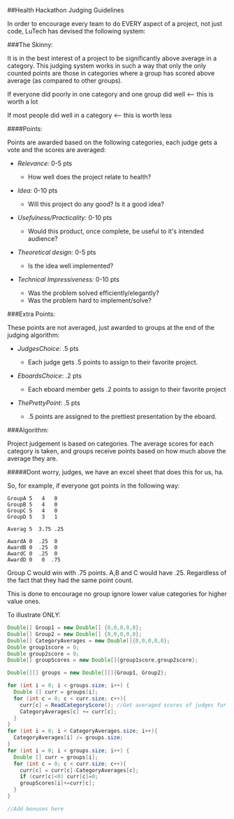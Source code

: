 ##Health Hackathon Judging Guidelines

In order to encourage every team to do EVERY aspect of a project, not just code, LuTech has devised the following system:

###The Skinny:

It is in the best interest of a project to be significantly above average in a category. This judging system works in such a way that only the only counted points are those in categories where a group has scored above average (as compared to other groups).

If everyone did poorly in one category and one group did well <-- this is worth a lot

If most people did well in a category <-- this is worth less

####Points:

Points are awarded based on the following categories, each judge gets a vote and the scores are averaged:

* _Relevance:_ 0-5 pts
	* How well does the project relate to health?

* _Idea:_ 0-10 pts
	* Will this project do any good?  Is it a good idea?

* _Usefulness/Practicality:_ 0-10 pts
	* Would this product, once complete, be useful to it's intended audience?
	
* _Theoretical design:_ 0-5 pts
	* Is the idea well implemented?
	
* _Technical Impressiveness:_ 0-10 pts
	* Was the problem solved efficiently/elegantly?
	* Was the problem hard to implement/solve?


###Extra Points:

These points are not averaged, just awarded to groups at the end of the judging algorithm:

* _JudgesChoice_: .5 pts
  * Each judge gets .5 points to assign to their favorite project.

* _EboardsChoice_: .2 pts
  * Each eboard member gets .2 points to assign to their favorite project

* _ThePrettyPoint_: .5 pts
  * .5 points are assigned to the prettiest presentation by the eboard.

###Algorithm:

Project judgement is based on categories. The average scores for each category is taken, and groups receive points based on how much above the average they are.

#####Dont worry, judges, we have an excel sheet that does this for us, ha.

So, for example, if everyone got points in the following way:

```
GroupA 5   4   0
GroupB 5   4   0
GroupC 5   4   0
GroupD 5   3   1

Averag 5  3.75 .25

AwardA 0  .25  0
AwardB 0  .25  0
AwardC 0  .25  0
AwardD 0   0  .75   
```

Group C would win with .75 points. A,B and C would have .25. Regardless of the fact that they had the same point count.

This is done to encourage no group ignore lower value categories for higher value ones.

To illustrate ONLY:

```java
Double[] Group1 = new Double[] {0,0,0,0,0};
Double[] Group2 = new Double[] {0,0,0,0,0};
Double[] CategoryAverages = new Double[]{0,0,0,0,0};
Double group1score = 0;
Double group2score = 0;
Double[] groupScores = new Double[]{group1score,group2score};

Double[][] groups = new Double[][]{Group1, Group2};

for (int i = 0; i < groups.size; i++) {
  Double [] curr = groups[i];
  for (int c = 0; c < curr.size; c++){
    curr[c] = ReadCategoryScore(); //Get averaged scores of judges for the group for the category
    CategoryAverages[c] += curr[c];
  }
}
for (int i = 0; i < CategoryAverages.size; i++){
  CategoryAverages[i] /= groups.size;
}
for (int i = 0; i < groups.size; i++) {
  Double [] curr = groups[i];
  for (int c = 0; c < curr.size; c++){
    curr[c] = curr[c]-CategoryAverages[c];
    if (curr[c]<0) curr[c]=0;
    groupScores[i]+=curr[c];
  }
}

//Add bonuses here
```
